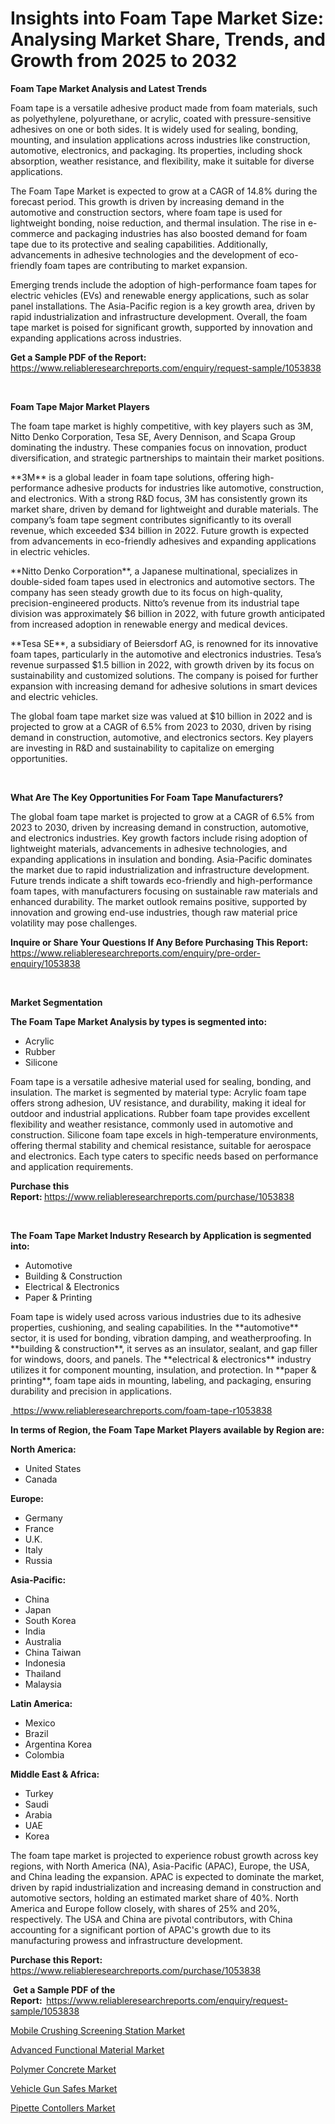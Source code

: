 <p><h1>Insights into Foam Tape Market Size: Analysing Market Share, Trends, and Growth from 2025 to 2032</h1></p><p><strong>Foam Tape Market Analysis and Latest Trends</strong></p>
<p><p>Foam tape is a versatile adhesive product made from foam materials, such as polyethylene, polyurethane, or acrylic, coated with pressure-sensitive adhesives on one or both sides. It is widely used for sealing, bonding, mounting, and insulation applications across industries like construction, automotive, electronics, and packaging. Its properties, including shock absorption, weather resistance, and flexibility, make it suitable for diverse applications.</p><p>The Foam Tape Market is expected to grow at a CAGR of 14.8% during the forecast period. This growth is driven by increasing demand in the automotive and construction sectors, where foam tape is used for lightweight bonding, noise reduction, and thermal insulation. The rise in e-commerce and packaging industries has also boosted demand for foam tape due to its protective and sealing capabilities. Additionally, advancements in adhesive technologies and the development of eco-friendly foam tapes are contributing to market expansion.</p><p>Emerging trends include the adoption of high-performance foam tapes for electric vehicles (EVs) and renewable energy applications, such as solar panel installations. The Asia-Pacific region is a key growth area, driven by rapid industrialization and infrastructure development. Overall, the foam tape market is poised for significant growth, supported by innovation and expanding applications across industries.</p></p>
<p><strong>Get a Sample PDF of the Report:&nbsp;</strong> <a href="https://www.reliableresearchreports.com/enquiry/request-sample/1053838?utm_campaign=13&utm_medium=2&utm_source=Github&utm_content=ia&utm_term=25012025&utm_id=foam-tape">https://www.reliableresearchreports.com/enquiry/request-sample/1053838</a></p>
<p>&nbsp;</p>
<p><strong>Foam Tape Major Market Players</strong></p>
<p><p>The foam tape market is highly competitive, with key players such as 3M, Nitto Denko Corporation, Tesa SE, Avery Dennison, and Scapa Group dominating the industry. These companies focus on innovation, product diversification, and strategic partnerships to maintain their market positions.</p><p>**3M** is a global leader in foam tape solutions, offering high-performance adhesive products for industries like automotive, construction, and electronics. With a strong R&D focus, 3M has consistently grown its market share, driven by demand for lightweight and durable materials. The company’s foam tape segment contributes significantly to its overall revenue, which exceeded $34 billion in 2022. Future growth is expected from advancements in eco-friendly adhesives and expanding applications in electric vehicles.</p><p>**Nitto Denko Corporation**, a Japanese multinational, specializes in double-sided foam tapes used in electronics and automotive sectors. The company has seen steady growth due to its focus on high-quality, precision-engineered products. Nitto’s revenue from its industrial tape division was approximately $6 billion in 2022, with future growth anticipated from increased adoption in renewable energy and medical devices.</p><p>**Tesa SE**, a subsidiary of Beiersdorf AG, is renowned for its innovative foam tapes, particularly in the automotive and electronics industries. Tesa’s revenue surpassed $1.5 billion in 2022, with growth driven by its focus on sustainability and customized solutions. The company is poised for further expansion with increasing demand for adhesive solutions in smart devices and electric vehicles.</p><p>The global foam tape market size was valued at $10 billion in 2022 and is projected to grow at a CAGR of 6.5% from 2023 to 2030, driven by rising demand in construction, automotive, and electronics sectors. Key players are investing in R&D and sustainability to capitalize on emerging opportunities.</p></p>
<p>&nbsp;</p>
<p><strong>What Are The Key Opportunities For Foam Tape Manufacturers?</strong></p>
<p><p>The global foam tape market is projected to grow at a CAGR of 6.5% from 2023 to 2030, driven by increasing demand in construction, automotive, and electronics industries. Key growth factors include rising adoption of lightweight materials, advancements in adhesive technologies, and expanding applications in insulation and bonding. Asia-Pacific dominates the market due to rapid industrialization and infrastructure development. Future trends indicate a shift towards eco-friendly and high-performance foam tapes, with manufacturers focusing on sustainable raw materials and enhanced durability. The market outlook remains positive, supported by innovation and growing end-use industries, though raw material price volatility may pose challenges.</p></p>
<p><strong>Inquire or Share Your Questions If Any Before Purchasing This Report:</strong> <a href="https://www.reliableresearchreports.com/enquiry/pre-order-enquiry/1053838?utm_campaign=13&utm_medium=2&utm_source=Github&utm_content=ia&utm_term=25012025&utm_id=foam-tape">https://www.reliableresearchreports.com/enquiry/pre-order-enquiry/1053838</a></p>
<p>&nbsp;</p>
<p><strong>Market Segmentation</strong></p>
<p><strong>The Foam Tape Market Analysis by types is segmented into:</strong></p>
<p><ul><li>Acrylic</li><li>Rubber</li><li>Silicone</li></ul></p>
<p><p>Foam tape is a versatile adhesive material used for sealing, bonding, and insulation. The market is segmented by material type: Acrylic foam tape offers strong adhesion, UV resistance, and durability, making it ideal for outdoor and industrial applications. Rubber foam tape provides excellent flexibility and weather resistance, commonly used in automotive and construction. Silicone foam tape excels in high-temperature environments, offering thermal stability and chemical resistance, suitable for aerospace and electronics. Each type caters to specific needs based on performance and application requirements.</p></p>
<p><strong>Purchase this Report:&nbsp;</strong><a href="https://www.reliableresearchreports.com/purchase/1053838?utm_campaign=13&utm_medium=2&utm_source=Github&utm_content=ia&utm_term=25012025&utm_id=foam-tape">https://www.reliableresearchreports.com/purchase/1053838</a></p>
<p>&nbsp;</p>
<p><strong>The Foam Tape Market Industry Research by Application is segmented into:</strong></p>
<p><ul><li>Automotive</li><li>Building & Construction</li><li>Electrical & Electronics</li><li>Paper & Printing</li></ul></p>
<p><p>Foam tape is widely used across various industries due to its adhesive properties, cushioning, and sealing capabilities. In the **automotive** sector, it is used for bonding, vibration damping, and weatherproofing. In **building & construction**, it serves as an insulator, sealant, and gap filler for windows, doors, and panels. The **electrical & electronics** industry utilizes it for component mounting, insulation, and protection. In **paper & printing**, foam tape aids in mounting, labeling, and packaging, ensuring durability and precision in applications.</p></p>
<p><a href="https://www.reliableresearchreports.com/foam-tape-r1053838?utm_campaign=13&utm_medium=2&utm_source=Github&utm_content=ia&utm_term=25012025&utm_id=foam-tape">&nbsp;https://www.reliableresearchreports.com/foam-tape-r1053838</a></p>
<p><strong>In terms of Region, the Foam Tape Market Players available by Region are:</strong></p>
<p>
    <p> <strong> North America: </strong>
        <ul>
            <li>United States</li>
            <li>Canada</li>
        </ul>
        </p> 
    <p> <strong> Europe: </strong>
        <ul>
            <li>Germany</li>
            <li>France</li>
            <li>U.K.</li>
            <li>Italy</li>
            <li>Russia</li>
        </ul>
        </p> 
    <p> <strong> Asia-Pacific: </strong>
        <ul>
            <li>China</li>
            <li>Japan</li>
            <li>South Korea</li>
            <li>India</li>
            <li>Australia</li>
            <li>China Taiwan</li>
            <li>Indonesia</li>
            <li>Thailand</li>
            <li>Malaysia</li>
        </ul>
        </p> 
    <p> <strong> Latin America: </strong>
        <ul>
            <li>Mexico</li>
            <li>Brazil</li>
            <li>Argentina Korea</li>
            <li>Colombia</li>
        </ul>
        </p> 
    <p> <strong> Middle East & Africa: </strong>
        <ul>
            <li>Turkey</li>
            <li>Saudi</li>
            <li>Arabia</li>
            <li>UAE</li>
            <li>Korea</li>
        </ul>
    </p>
    </p>
<p><p>The foam tape market is projected to experience robust growth across key regions, with North America (NA), Asia-Pacific (APAC), Europe, the USA, and China leading the expansion. APAC is expected to dominate the market, driven by rapid industrialization and increasing demand in construction and automotive sectors, holding an estimated market share of 40%. North America and Europe follow closely, with shares of 25% and 20%, respectively. The USA and China are pivotal contributors, with China accounting for a significant portion of APAC's growth due to its manufacturing prowess and infrastructure development.</p></p>
<p><strong>Purchase this Report: </strong><a href="https://www.reliableresearchreports.com/purchase/1053838?utm_campaign=13&utm_medium=2&utm_source=Github&utm_content=ia&utm_term=25012025&utm_id=foam-tape">https://www.reliableresearchreports.com/purchase/1053838</a></p>
<p>&nbsp;<strong>Get a Sample PDF of the Report:&nbsp;&nbsp;</strong><a href="https://www.reliableresearchreports.com/enquiry/request-sample/1053838?utm_campaign=13&utm_medium=2&utm_source=Github&utm_content=ia&utm_term=25012025&utm_id=foam-tape">https://www.reliableresearchreports.com/enquiry/request-sample/1053838</a></p>
<p><strong></strong></p>
<p><p><a href="https://www.linkedin.com/pulse/144-cagr-mobile-crushing-screening-station-market-2025-2032-38l4f?utm_campaign=13&utm_medium=2&utm_source=Github&utm_content=ia&utm_term=25012025&utm_id=foam-tape">Mobile Crushing Screening Station Market</a></p><p><a href="https://github.com/edacruz6/Market-Research-Report-List-1/blob/main/advanced-functional-material-market.md?utm_campaign=13&utm_medium=2&utm_source=Github&utm_content=ia&utm_term=25012025&utm_id=foam-tape">Advanced Functional Material Market</a></p><p><a href="https://github.com/seanmcma708/Market-Research-Report-List-1/blob/main/polymer-concrete-market.md?utm_campaign=13&utm_medium=2&utm_source=Github&utm_content=ia&utm_term=25012025&utm_id=foam-tape">Polymer Concrete Market</a></p><p><a href="https://www.linkedin.com/pulse/projected-growth-vehicle-gun-safes-market-from-2032-2025-insights-ozm1e?utm_campaign=13&utm_medium=2&utm_source=Github&utm_content=ia&utm_term=25012025&utm_id=foam-tape">Vehicle Gun Safes Market</a></p><p><a href="https://www.linkedin.com/pulse/pipette-contollers-market-size-forecasted-cagr-63-from-krfxc?utm_campaign=13&utm_medium=2&utm_source=Github&utm_content=ia&utm_term=25012025&utm_id=foam-tape">Pipette Contollers Market</a></p></p>